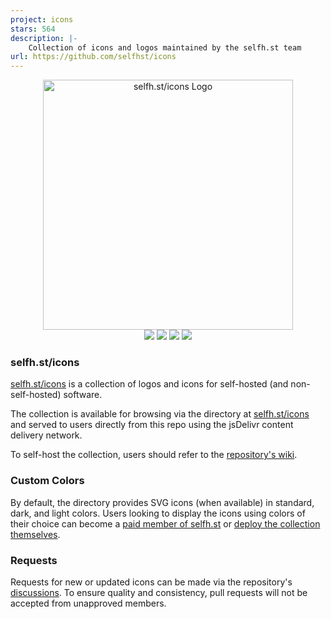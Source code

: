 ```yaml
---
project: icons
stars: 564
description: |-
    Collection of icons and logos maintained by the selfh.st team
url: https://github.com/selfhst/icons
---
```


<div align="center">
  <img width="400" src="https://cdn.jsdelivr.net/gh/selfhst/cdn/assets/site/logos/selfh-st-icons.svg" alt="selfh.st/icons Logo">
</div>

<div align="center">
  <img src="https://img.shields.io/github/stars/selfhst/icons">
  <a href="https://selfh.st/icons"><img src="https://img.shields.io/badge/dynamic/json?url=https%3A%2F%2Fselfhst.github.io%2Fcdn%2Fassets%2Fbadges%2Ficons.json&query=%24.count&label=icons&color=0f60d9"></a>
  <a href="https://github.com/selfhst/icons/blob/main/CHANGELOG.md"><img src="https://img.shields.io/badge/dynamic/json?url=https%3A%2F%2Fselfhst.github.io%2Fcdn%2Fassets%2Fbadges%2Ficons.json&query=%24.release&label=release&color=9926e0"></a>
  <a href="https://www.jsdelivr.com/package/gh/selfhst/icons"><img src="https://img.shields.io/jsdelivr/gh/hm/selfhst/icons"></a>
</div>

### selfh.st/icons

[selfh.st/icons](https://selfh.st/icons) is a collection of logos and icons for self-hosted (and non-self-hosted) software.

The collection is available for browsing via the directory at [selfh.st/icons](https://selfh.st/icons) and served to users directly from this repo using the jsDelivr content delivery network.

To self-host the collection, users should refer to the [repository's wiki](https://github.com/selfhst/icons/wiki).

### Custom Colors

By default, the directory provides SVG icons (when available) in standard, dark, and light colors. Users looking to display the icons using colors of their choice can become a [paid member of selfh.st](https://selfh.st/perks) or [deploy the collection themselves](https://github.com/selfhst/icons/wiki).

### Requests

Requests for new or updated icons can be made via the repository's [discussions](https://github.com/selfhst/icons/discussions). To ensure quality and consistency, pull requests will not be accepted from unapproved members.
